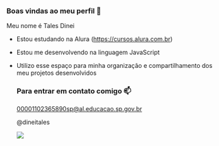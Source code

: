 ### Boas vindas ao meu perfil 💙

Meu nome é Tales Dinei

- Estou estudando na Alura (https://cursos.alura.com.br)
- Estou me desenvolvendo na linguagem JavaScript
- Utilizo esse espaço para minha organização e compartilhamento dos meu projetos desenvolvidos

  ### Para entrar em contato comigo 📫

  00001102365890sp@al.educacao.sp.gov.br

  @dineitales

  ![](https://media1.tenor.com/m/QcrcBpXx3qYAAAAC/boy-kid.gif)
  
